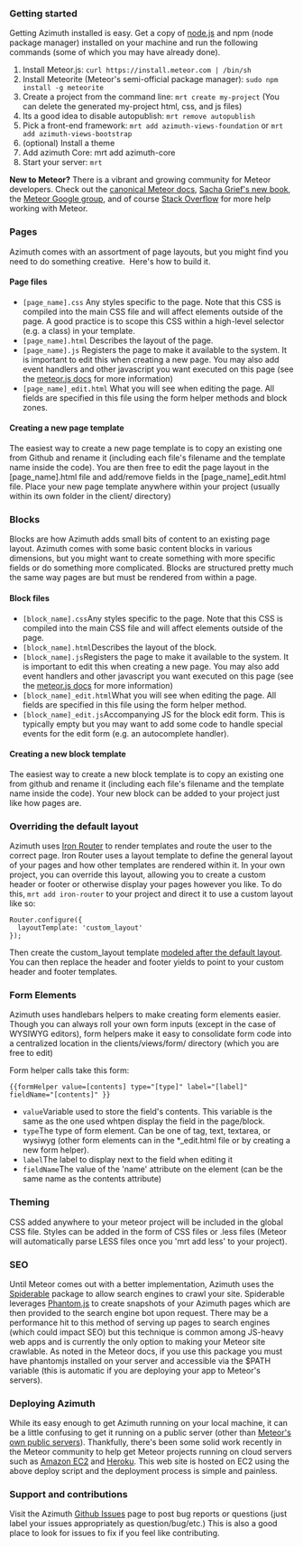### Getting started

Getting Azimuth installed is easy.  Get a copy of [node.js](http://nodejs.org/) and npm (node package manager) installed on your machine and run the following commands (some of which you may have already done).

1.  Install Meteor.js: `curl https://install.meteor.com | /bin/sh`
2.  Install Meteorite (Meteor's semi-official package manager): `sudo npm install -g meteorite`
3.  Create a project from the command line: `mrt create my-project` (You can delete the generated my-project html, css, and js files)
4.  Its a good idea to disable autopublish: `mrt remove autopublish`
5.  Pick a front-end framework: `mrt add azimuth-views-foundation` or `mrt add azimuth-views-bootstrap`
6.  (optional) Install a theme
7.  Add azimuth Core: mrt add azimuth-core
8.  Start your server: `mrt`

**New to Meteor?**  There is a vibrant and growing community for Meteor developers.  Check out the [canonical Meteor docs](http://docs.meteor.com/#meteor_startup), [Sacha Grief's new book](http://www.discovermeteor.com/), the [Meteor Google group](https://groups.google.com/forum/?fromgroups=#!forum/meteor-talk), and of course [Stack Overflow](http://stackoverflow.com/questions/tagged/meteor) for more help working with Meteor.

### Pages

Azimuth comes with an assortment of page layouts, but you might find you need to do something creative.&nbsp; Here's how to build it.

#### Page files

*   `[page_name].css` Any styles specific to the page.  Note that this CSS is compiled into the main CSS file and will affect elements outside of the page.  A good practice is to scope this CSS within a high-level selector (e.g. a class) in your template.
*   `[page_name].html` Describes the layout of the page.
*   `[page_name].js` Registers the page to make it available to the system.  It is important to edit this when creating a new page.  You may also add event handlers and other javascript you want executed on this page (see the [meteor.js docs](http://docs.meteor.com/#templates_api) for more information)
*   `[page_name]_edit.html` What you will see when editing the page.  All fields are specified in this file using the form helper methods and block zones.

#### Creating a new page template

The easiest way to create a new page template is to copy an existing one from Github and rename it (including each file's filename and the template name inside the code).  You are then free to edit the page layout in the [page_name].html file and add/remove fields in the [page_name]_edit.html file.  Place your new page template anywhere within your project (usually within its own folder in the client/ directory)

### Blocks

Blocks are how Azimuth adds small bits of content to an existing page layout.  Azimuth comes with some basic content blocks in various dimensions, but you might want to create something with more specific fields or do something more complicated.  Blocks are structured pretty much the same way pages are but must be rendered from within a page.

#### Block files

*   `[block_name].css`Any styles specific to the page.  Note that this CSS is compiled into the main CSS file and will affect elements outside of the page.
*   `[block_name].html`Describes the layout of the block.
*   `[block_name].js`Registers the page to make it available to the system.  It is important to edit this when creating a new page.  You may also add event handlers and other javascript you want executed on this page (see the [meteor.js docs](http://docs.meteor.com/#templates_api) for more information)
*   `[block_name]_edit.html`What you will see when editing the page.  All fields are specified in this file using the form helper method.
*   `[block_name]_edit.js`Accompanying JS for the block edit form.  This is typically empty but you may want to add some code to handle special events for the edit form (e.g. an autocomplete handler).

#### Creating a new block template

The easiest way to create a new block template is to copy an existing one from github and rename it (including each file's filename and the template name inside the code).  Your new block can be added to your project just like how pages are.

### Overriding the default layout

Azimuth uses [Iron Router](https://github.com/EventedMind/iron-router) to render templates and route the user to the correct page.  Iron Router uses a layout template to define the general layout of your pages and how other templates are rendered within it.  In your own project, you can override this layout, allowing you to create a custom header or footer or otherwise display your pages however you like.  To do this, `mrt add iron-router` to your project and direct it to use a custom layout like so:

```
Router.configure({
  layoutTemplate: 'custom_layout'
});
```

Then create the custom_layout template [modeled after the default layout](https://github.com/mcrider/azimuth-core/blob/master/client/views/layout.html).  You can then replace the header and footer yields to point to your custom header and footer templates.

### Form Elements

Azimuth uses handlebars helpers to make creating form elements easier. Though you can always roll your own form inputs (except in the case of WYSIWYG editors), form helpers make it easy to consolidate form code into a centralized location in the clients/views/form/ directory (which you are free to edit)

Form helper calls take this form:
```
{{formHelper value=[contents] type="[type]" label="[label]" fieldName="[contents]" }}
```

*   `value`Variable used to store the field's contents.  This variable is the same as the one used whtpen display the field in the page/block.
*   `type`The type of form element.  Can be one of tag, text, textarea, or wysiwyg (other form elements can in the *_edit.html file or by creating a new form helper).
*   `label`The label to display next to the field when editing it
*   `fieldName`The value of the 'name' attribute on the element (can be the same name as the contents attribute)</section>
<section id="theming">

### Theming

CSS added anywhere to your meteor project will be included in the global CSS file.  Styles can be added in the form of CSS files or .less files (Meteor will automatically parse LESS files once you 'mrt add less' to your project).

### SEO

Until Meteor comes out with a better implementation, Azimuth uses the [Spiderable](http://docs.meteor.com/#spiderable) package to allow search engines to crawl your site.  Spiderable leverages [Phantom.js](http://phantomjs.org/) to create snapshots of your Azimuth pages which are then provided to the search engine bot upon request.  There may be a performance hit to this method of serving up pages to search engines (which could impact SEO) but this technique is common among JS-heavy web apps and is currently the only option to making your Meteor site crawlable.  As noted in the Meteor docs, if you use this package you must have phantomjs installed on your server and accessible via the $PATH variable (this is automatic if you are deploying your app to Meteor's servers).


### Deploying Azimuth

While its easy enough to get Azimuth running on your local machine, it can be a little confusing to get it running on a public server (other than [Meteor's own public servers](http://docs.meteor.com/#deploying)).  Thankfully, there's been some solid work recently in the Meteor community to help get Meteor projects running on cloud servers such as [Amazon EC2](https://github.com/netmute/meteor.sh) and [Heroku](https://github.com/oortcloud/heroku-buildpack-meteorite).  This web site is hosted on EC2 using the above deploy script and the deployment process is simple and painless.

### Support and contributions

Visit the Azimuth [Github Issues](http://github.com/mcrider/azimuth/issues) page to post bug reports or questions (just label your issues appropriately as question/bug/etc.)  This is also a good place to look for issues to fix if you feel like contributing.
